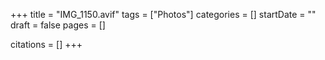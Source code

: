+++
title = "IMG_1150.avif"
tags = ["Photos"]
categories = []
startDate = ""
draft = false
pages = []

citations = []
+++
